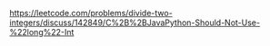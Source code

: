 https://leetcode.com/problems/divide-two-integers/discuss/142849/C%2B%2BJavaPython-Should-Not-Use-%22long%22-Int